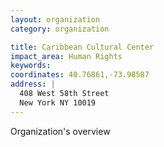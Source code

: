 ```yaml
---
layout: organization
category: organization

title: Caribbean Cultural Center
impact_area: Human Rights
keywords: 
coordinates: 40.76861,-73.98587
address: |
  408 West 58th Street
  New York NY 10019
---
```

Organization's overview
